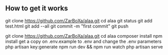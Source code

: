 ## How to get it works

git clone https://github.com/ZarBoXa/alaa.git
cd alaa
git status
git add test.html
git add --all
git commit -m "first commit"
git push


git clone https://github.com/ZarBoXa/alaa.git
cd alaa
composer install
npm install
get a copy on .env.example to .env and change the .env parameters
php artisan key:generate
npm run dev && npm run watch
php artisan serve